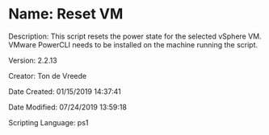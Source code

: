 ﻿# Name: Reset VM

Description: This script resets the power state for the selected vSphere VM.
VMware PowerCLI needs to be installed on the machine running the script.

Version: 2.2.13

Creator: Ton de Vreede

Date Created: 01/15/2019 14:37:41

Date Modified: 07/24/2019 13:59:18

Scripting Language: ps1

